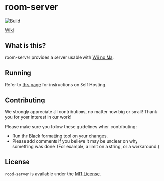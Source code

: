 # room-server
[![Build](https://github.com/WiiLink24/room-server/actions/workflows/push_docker_image.yml/badge.svg)](https://github.com/WiiLink24/room-server/actions/workflows/push_docker_image.yml)

[Wiki](https://wiilink.atlassian.net/wiki/spaces/ROOM)
## What is this?
room-server provides a server usable with [Wii no Ma](https://en.wikipedia.org/wiki/Wii_no_Ma).

## Running
Refer to [this page](https://wiilink.atlassian.net/wiki/spaces/ROOM/pages/1507329/Self+Hosting) for instructions on Self Hosting.

## Contributing
We strongly appreciate all contributions, no matter how big or small! Thank you for your interest in our work!

Please make sure you follow these guidelines when contributing:
 - Run the [Black](https://pypi.org/project/black/) formatting tool on your changes.
 - Please add comments if you believe it may be unclear on why something was done. (For example, a limit on a string, or a workaround.)

## License
`rood-server` is available under the [MIT License](https://github.com/WiiLink24/food-server/blob/master/LICENSE.md).

